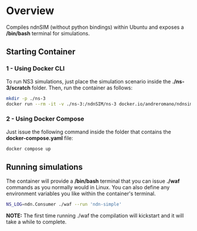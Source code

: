 # Overview

Compiles ndnSIM (without python bindings) within Ubuntu and exposes a **/bin/bash** terminal for simulations. 

## Starting Container

### 1 - Using Docker CLI

To run NS3 simulations, just place the simulation scenario inside the **./ns-3/scratch** folder. Then, run the container as follows:
```bash
mkdir -p ./ns-3
docker run --rm -it -v ./ns-3:/ndnSIM/ns-3 docker.io/andreromano/ndnsim
```

### 2 - Using Docker Compose

Just issue the following command inside the folder that contains the **docker-compose.yaml** file:
```bash
docker compose up
```

## Running simulations

The container will provide a **/bin/bash** terminal that you can issue **./waf** commands as you normally would in Linux. You can also define any environment variables you like within the container's terminal.
```bash
NS_LOG=ndn.Consumer ./waf --run 'ndn-simple'
```

**NOTE:** The first time running ./waf the compilation will kickstart and it will take a while to complete.
